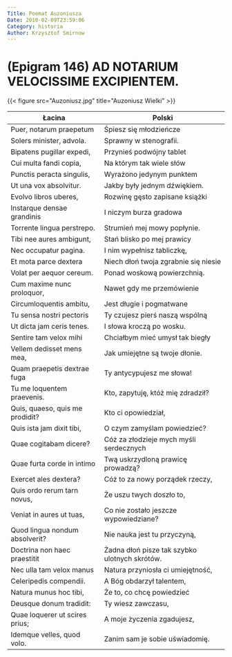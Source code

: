 ```yaml
---
Title: Poemat Auzoniusza
Date: 2010-02-09T23:59:06
Category: historia
Author: Krzysztof Smirnow
---
```





# (Epigram 146) AD NOTARIUM VELOCISSIME EXCIPIENTEM.

{{< figure src="Auzoniusz.jpg" title="Auzoniusz Wielki" >}}

| Łacina                            | Polski                                         |
|-----------------------------------|------------------------------------------------|
| Puer, notarum praepetum           | Śpiesz się młodzieńcze                         |
| Solers minister, advola.          | Sprawny w stenografii.                         |
| Bipatens pugillar expedi,         | Przynieś podwójny tablet                       |
| Cui multa fandi copia,            | Na którym tak wiele słów                       |
| Punctis peracta singulis,         | Wyrażono jedynym punktem                       |
| Ut una vox absolvitur.            | Jakby były jednym dźwiękiem.                   |
| Evolvo libros uberes,             | Rozwinę gęsto zapisane książki                 |
| Instarque densae grandinis        | I niczym burza gradowa                         |
| Torrente lingua perstrepo.        | Strumień mej mowy popłynie.                    |
| Tibi nee aures ambigunt,          | Stań blisko po mej prawicy                     |
| Nec occupatur pagina.             | I nim wypełnisz tabliczkę,                     |
| Et mota parce dextera             | Niech dłoń twoja zgrabnie się niesie           |
| Volat per aequor cereum.          | Ponad woskową powierzchnią.                    |
| Cum maxime nunc proloquor,        | Nawet gdy me przemówienie                      |
| Circumloquentis ambitu,           | Jest długie i pogmatwane                       |
| Tu sensa nostri pectoris          | Ty czujesz pierś naszą wspólną                 |
| Ut dicta jam ceris tenes.         | I słowa kroczą po wosku.                       |
| Sentire tam velox mihi            | Chciałbym mieć umysł tak biegły                |
| Vellem dedisset mens mea,         | Jak umiejętne są twoje dłonie.                 |
| Quam praepetis dextrae fuga       | Ty antycypujesz me słowa!                      |
| Tu me loquentem praevenis.        | Kto, zapytuję, któż mię zdradził?              |
| Quis, quaeso, quis me prodidit?   | Kto ci opowiedział,                            |
| Quis ista jam dixit tibi,         | O czym zamyślam powiedzieć?                    |
| Quae cogitabam dicere?            | Cóż za złodzieje mych myśli serdecznych        |
| Quae furta corde in intimo        | Twą uskrzydloną prawicę prowadzą?              |
| Exercet ales dextera?             | Cóż to za nowy porządek rzeczy,                |
| Quis ordo rerum tarn novus,       | Że uszu twych doszło to,                       |
| Veniat in aures ut tuas,          | Co nie zostało jeszcze wypowiedziane?          |
| Quod lingua nondum absolverit?    | Nie nauka jest tu przyczyną,                   |
| Doctrina non haec praestitit      | Żadna dłoń pisze tak szybko ulotnych skrótów.  |
| Nec ulla tam velox manus          | Natura przyniosła ci umiejętność,              |
| Celeripedis compendii.            | A Bóg obdarzył talentem,                       |
| Natura munus hoc tibi,            | Że to, co chcę powiedzieć                      |
| Deusque donum tradidit:           | Ty wiesz zawczasu,                             |
| Quae loquerer ut scires prius;    | A moje życzenia zgadujesz,                     |
| Idemque velles, quod volo.        | Zanim sam je sobie uświadomię.                 |





































